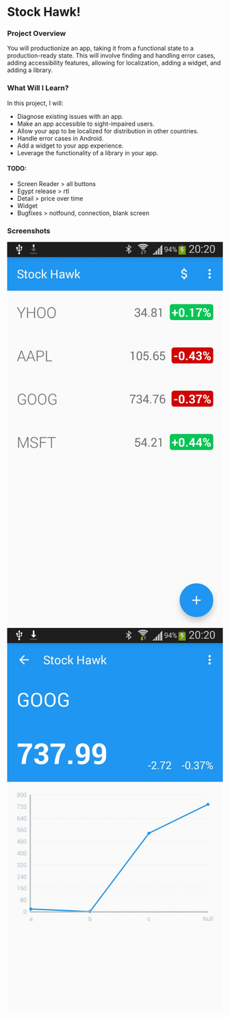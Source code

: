 # Stock Hawk!

### Project Overview

You will productionize an app, taking it from a functional state to a production-ready state. This will involve finding and handling error cases, adding accessibility features, allowing for localization, adding a widget, and adding a library.

### What Will I Learn?

In this project, I will:

 - Diagnose existing issues with an app.
 - Make an app accessible to sight-impaired users.
 - Allow your app to be localized for distribution in other countries.
 - Handle error cases in Android.
 - Add a widget to your app experience.
 - Leverage the functionality of a library in your app.

#### TODO:
 - Screen Reader > all buttons
 - Egypt release > rtl
 - Detail > price over time
 - Widget
 - Bugfixes > notfound, connection, blank screen


### Screenshots
![alt tag](https://raw.githubusercontent.com/cloosli/udacity-stockhawk/master/art/screenshot.jpg)
![alt tag](https://raw.githubusercontent.com/cloosli/udacity-stockhawk/master/art/screenshot-1.jpg)
